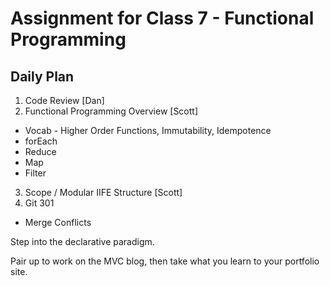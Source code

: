 # Assignment for Class 7 - Functional Programming

## Daily Plan
1. Code Review [Dan]
2. Functional Programming Overview [Scott]
  - Vocab - Higher Order Functions, Immutability, Idempotence
  - forEach
  - Reduce
  - Map
  - Filter
3. Scope / Modular IIFE Structure [Scott]
4. Git 301
  - Merge Conflicts

Step into the declarative paradigm.

Pair up to work on the MVC blog, then take what you learn to your portfolio site.
